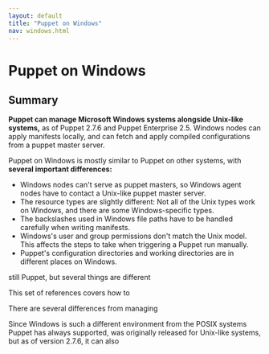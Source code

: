 ```yaml
---
layout: default
title: "Puppet on Windows"
nav: windows.html
---
```


Puppet on Windows
=====

Summary
-----

**Puppet can manage Microsoft Windows systems alongside Unix-like systems,** as of Puppet 2.7.6 and Puppet Enterprise 2.5. Windows nodes can apply manifests locally, and can fetch and apply compiled configurations from a puppet master server. 

Puppet on Windows is mostly similar to Puppet on other systems, with **several important differences:**

* Windows nodes can't serve as puppet masters, so Windows agent nodes have to contact a Unix-like puppet master server.
* The resource types are slightly different: Not all of the Unix types work on Windows, and there are some Windows-specific types.
* The backslashes used in Windows file paths have to be handled carefully when writing manifests.
* Windows's user and group permissions don't match the Unix model. This affects the steps to take when triggering a Puppet run manually. 
* Puppet's configuration directories and working directories are in different places on Windows.


still Puppet, but several things are different

This set of references covers how to 

There are several differences from managing 


Since Windows is such a different environment from the POSIX systems Puppet has always supported, 
was originally released for Unix-like systems, but as of version 2.7.6, it can also